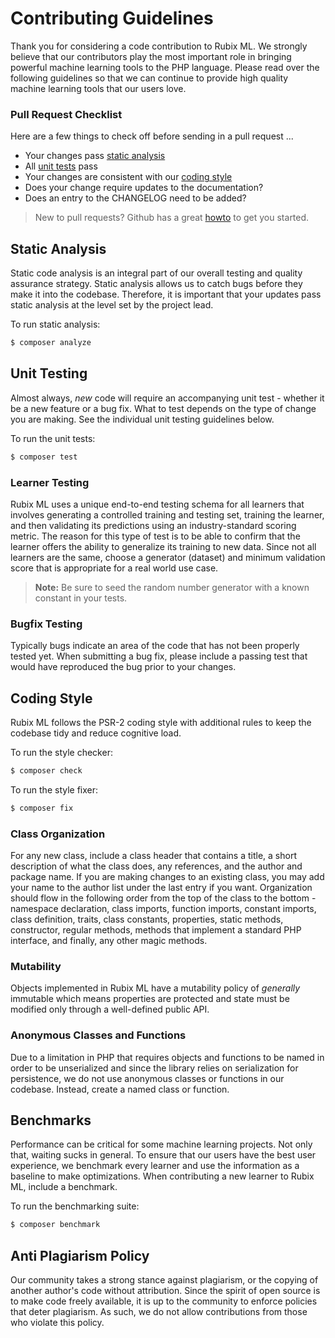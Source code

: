 # Contributing Guidelines
Thank you for considering a code contribution to Rubix ML. We strongly believe that our contributors play the most important role in bringing powerful machine learning tools to the PHP language. Please read over the following guidelines so that we can continue to provide high quality machine learning tools that our users love.

### Pull Request Checklist
Here are a few things to check off before sending in a pull request ...

- Your changes pass [static analysis](#static-analysis)
- All [unit tests](#unit-testing) pass
- Your changes are consistent with our [coding style](#coding-style)
- Does your change require updates to the documentation?
- Does an entry to the CHANGELOG need to be added?

> New to pull requests? Github has a great [howto](https://help.github.com/articles/about-pull-requests/) to get you started.

## Static Analysis
Static code analysis is an integral part of our overall testing and quality assurance strategy. Static analysis allows us to catch bugs before they make it into the codebase. Therefore, it is important that your updates pass static analysis at the level set by the project lead.

To run static analysis:
```sh
$ composer analyze
```
  
## Unit Testing
Almost always, *new* code will require an accompanying unit test - whether it be a new feature or a bug fix. What to test depends on the type of change you are making. See the individual unit testing guidelines below.

To run the unit tests:
```sh
$ composer test
```

### Learner Testing
Rubix ML uses a unique end-to-end testing schema for all learners that involves generating a controlled training and testing set, training the learner, and then validating its predictions using an industry-standard scoring metric. The reason for this type of test is to be able to confirm that the learner offers the ability to generalize its training to new data. Since not all learners are the same, choose a generator (dataset) and minimum validation score that is appropriate for a real world use case.

> **Note:** Be sure to seed the random number generator with a known constant in your tests.

### Bugfix Testing
Typically bugs indicate an area of the code that has not been properly tested yet. When submitting a bug fix, please include a passing test that would have reproduced the bug prior to your changes.

## Coding Style
Rubix ML follows the PSR-2 coding style with additional rules to keep the codebase tidy and reduce cognitive load.

To run the style checker:
```sh
$ composer check
```

To run the style fixer:
```sh
$ composer fix
```

### Class Organization
For any new class, include a class header that contains a title, a short description of what the class does, any references, and the author and package name. If you are making changes to an existing class, you may add your name to the author list under the last entry if you want. Organization should flow in the following order from the top of the class to the bottom - namespace declaration, class imports, function imports, constant imports, class definition, traits, class constants, properties, static methods, constructor, regular methods, methods that implement a standard PHP interface, and finally, any other magic methods.

### Mutability
Objects implemented in Rubix ML have a mutability policy of *generally* immutable which means properties are protected and state must be modified only through a well-defined public API.

### Anonymous Classes and Functions
Due to a limitation in PHP that requires objects and functions to be named in order to be unserialized and since the library relies on serialization for persistence, we do not use anonymous classes or functions in our codebase. Instead, create a named class or function.

## Benchmarks
Performance can be critical for some machine learning projects. Not only that, waiting sucks in general. To ensure that our users have the best user experience, we benchmark every learner and use the information as a baseline to make optimizations. When contributing a new learner to Rubix ML, include a benchmark.

To run the benchmarking suite:
```sh
$ composer benchmark
```

## Anti Plagiarism Policy
Our community takes a strong stance against plagiarism, or the copying of another author's code without attribution. Since the spirit of open source is to make code freely available, it is up to the community to enforce policies that deter plagiarism. As such, we do not allow contributions from those who violate this policy.